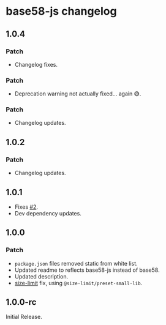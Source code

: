 # base58-js changelog

## 1.0.4

### Patch

- Changelog fixes.

### Patch

- Deprecation warning not actually fixed... again 😅.

### Patch

- Changelog updates.

## 1.0.2

### Patch

- Changelog updates.

## 1.0.1

- Fixes [#2](https://github.com/pur3miish/base58-js/issues/2).
- Dev dependency updates.

## 1.0.0

### Patch

- `package.json` files removed static from white list.
- Updated readme to reflects base58-js instead of base58.
- Updated description.
- [size-limit](https://github.com/ai/size-limit#readme) fix, using `@size-limit/preset-small-lib`.

## 1.0.0-rc

Initial Release.
